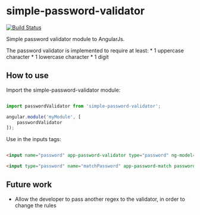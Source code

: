 # simple-password-validator #

[![Build Status](https://travis-ci.org/luanrubensf/simple-password-validator.svg?branch=master)](https://travis-ci.org/luanrubensf/simple-password-validator)

Simple password validator module to AngularJs.

The password validator is implemented to require at least:
    * 1 uppercase character
    * 1 lowercase character
    * 1 digit

## How to use

Import the simple-password-validator module:

```javascript

import passwordValidator from 'simple-password-validator';

angular.module('myModule', [
    passwordValidator
]);

```

Use in the inputs tags:

```html

<input name="password" app-password-validator type="password" ng-model="vm.user.password" minlength="8" maxlength="30" required>

<input type="password" name="matchPassword" app-password-match password="vm.user.password" ng-model="vm.user.matchPassword" maxlength="30" required>

```

## Future work

- Allow the developer to pass another regex to the validator, in order to change the rules
